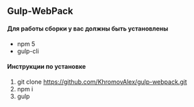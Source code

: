 ## Gulp-WebPack

#### Для работы сборки у вас должны быть установлены
* npm 5
* gulp-cli

#### Инструкции по установке
1. git clone https://github.com/KhromovAlex/gulp-webpack.git
2. npm i
3. gulp
